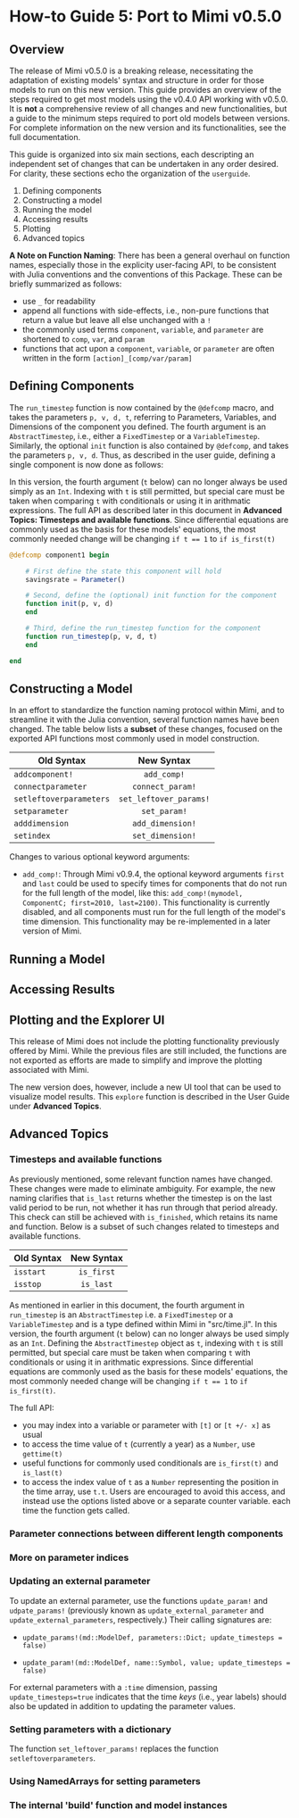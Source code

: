 # How-to Guide 5: Port to Mimi v0.5.0

## Overview

The release of Mimi v0.5.0 is a breaking release, necessitating the adaptation of existing models' syntax and structure in order for those models to run on this new version.  This guide provides an overview of the steps required to get most models using the v0.4.0 API working with v0.5.0.  It is **not** a comprehensive review of all changes and new functionalities, but a guide to the minimum steps required to port old models between versions.  For complete information on the new version and its functionalities, see the full documentation.

This guide is organized into six main sections, each descripting an independent set of changes that can be undertaken in any order desired.  For clarity, these sections echo the organization of the `userguide`.

1) Defining components
2) Constructing a model
3) Running the model
4) Accessing results
5) Plotting
6) Advanced topics

**A Note on Function Naming**: There has been a general overhaul on function names, especially those in the explicity user-facing API, to be consistent with Julia conventions and the conventions of this Package.  These can be briefly summarized as follows:

- use `_` for readability
- append all functions with side-effects, i.e., non-pure functions that return a value but leave all else unchanged with a `!`
- the commonly used terms `component`, `variable`, and `parameter` are shortened to `comp`, `var`, and `param`
- functions that act upon a `component`, `variable`, or `parameter` are often written in the form `[action]_[comp/var/param]`

## Defining Components

The `run_timestep` function is now contained by the `@defcomp` macro, and takes the parameters `p, v, d, t`, referring to Parameters, Variables, and Dimensions of the component you defined.  The fourth argument is an `AbstractTimestep`, i.e., either a `FixedTimestep` or a `VariableTimestep`.  Similarly, the optional `init` function is also contained by `@defcomp`, and takes the parameters `p, v, d`.  Thus, as described in the user guide, defining a single component is now done as follows:

In this version, the fourth argument (`t` below) can no longer always be used simply as an `Int`. Indexing with `t` is still permitted, but special care must be taken when comparing `t` with conditionals or using it in arithmatic expressions.  The full API as described later in this document in **Advanced Topics:  Timesteps and available functions**.  Since differential equations are commonly used as the basis for these models' equations, the most commonly needed change will be changing `if t == 1` to `if is_first(t)`

```julia
@defcomp component1 begin

    # First define the state this component will hold
    savingsrate = Parameter()

    # Second, define the (optional) init function for the component
    function init(p, v, d)
    end

    # Third, define the run_timestep function for the component
    function run_timestep(p, v, d, t)
    end

end
```

## Constructing a Model

In an effort to standardize the function naming protocol within Mimi, and to streamline it with the Julia convention, several function names have been changed.  The table below lists a **subset** of these changes, focused on the exported API functions most commonly used in model construction.  

| Old Syntax                | New Syntax                |
| ------------------------  |:-------------------------:|
|`addcomponent!`            |`add_comp!`                |
|`connectparameter`         |`connect_param!`           |
|`setleftoverparameters`    |`set_leftover_params!`     |
|`setparameter`             |`set_param!`           |
|`adddimension`             |`add_dimension!`           |
|`setindex`                 |`set_dimension!`           |  

Changes to various optional keyword arguments:

- `add_comp!`:  Through Mimi v0.9.4, the optional keyword arguments `first` and `last` could be used to specify times for components that do not run for the full length of the model, like this: `add_comp!(mymodel, ComponentC; first=2010, last=2100)`. This functionality is currently disabled, and all components must run for the full length of the model's time dimension. This functionality may be re-implemented in a later version of Mimi.

## Running a Model

## Accessing Results

## Plotting and the Explorer UI

This release of Mimi does not include the plotting functionality previously offered by Mimi.  While the previous files are still included, the functions are not exported as efforts are made to simplify and improve the plotting associated with Mimi.  

The new version does, however, include a new UI tool that can be used to visualize model results.  This `explore` function is described in the User Guide under **Advanced Topics**.

## Advanced Topics

### Timesteps and available functions

As previously mentioned, some relevant function names have changed.  These changes were made to eliminate ambiguity.  For example, the new naming clarifies that `is_last` returns whether the timestep is on the last valid period to be run, not whether it has run through that period already.  This check can still be achieved with `is_finished`, which retains its name and function.  Below is a subset of such changes related to timesteps and available functions.

| Old Syntax                | New Syntax                |
| ------------------------  |:-------------------------:|
|`isstart`                  |`is_first`                 |
|`isstop`                   |`is_last`                  |    

As mentioned in earlier in this document, the fourth argument in `run_timestep` is an `AbstractTimestep` i.e. a `FixedTimestep` or a `VariableTimestep` and is a type defined within Mimi in "src/time.jl".  In this version, the fourth argument (`t` below) can no longer always be used simply as an `Int`. Defining the `AbstractTimestep` object as `t`, indexing with `t` is still permitted, but special care must be taken when comparing `t` with conditionals or using it in arithmatic expressions.  Since differential equations are commonly used as the basis for these models' equations, the most commonly needed change will be changing `if t == 1` to `if is_first(t)`.

The full API:

- you may index into a variable or parameter with `[t]` or `[t +/- x]` as usual
- to access the time value of `t` (currently a year) as a `Number`, use `gettime(t)`
- useful functions for commonly used conditionals are `is_first(t)` and `is_last(t)`
- to access the index value of `t` as a `Number` representing the position in the time array, use `t.t`.  Users are encouraged to avoid this access, and instead use the options listed above or a separate counter variable. each time the function gets called.  

### Parameter connections between different length components

### More on parameter indices

### Updating an external parameter

To update an external parameter, use the functions `update_param!` and `udpate_params!` (previously known as `update_external_parameter` and `update_external_parameters`, respectively.)  Their calling signatures are:

*  `update_params!(md::ModelDef, parameters::Dict; update_timesteps = false)`

* `update_param!(md::ModelDef, name::Symbol, value; update_timesteps = false)`

For external parameters with a `:time` dimension, passing `update_timesteps=true` indicates that the time _keys_ (i.e., year labels) should also be updated in addition to updating the parameter values.

### Setting parameters with a dictionary

The function `set_leftover_params!` replaces the function `setleftoverparameters`.

### Using NamedArrays for setting parameters

### The internal 'build' function and model instances
